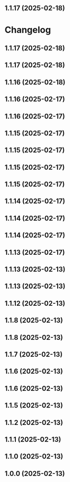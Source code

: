 ## 1.1.17 (2025-02-18)
# Changelog

## 1.1.17 (2025-02-18)

## 1.1.17 (2025-02-18)
## 1.1.16 (2025-02-18)


## 1.1.16 (2025-02-17)

## 1.1.16 (2025-02-17)
## 1.1.15 (2025-02-17)
## 1.1.15 (2025-02-17)


## 1.1.15 (2025-02-17)

## 1.1.15 (2025-02-17)
## 1.1.14 (2025-02-17)


## 1.1.14 (2025-02-17)

## 1.1.14 (2025-02-17)
## 1.1.13 (2025-02-17)


## 1.1.13 (2025-02-13)

## 1.1.13 (2025-02-13)

## 1.1.12 (2025-02-13)

## 1.1.8 (2025-02-13)

## 1.1.8 (2025-02-13)

## 1.1.7 (2025-02-13)

## 1.1.6 (2025-02-13)

## 1.1.6 (2025-02-13)

## 1.1.5 (2025-02-13)

## 1.1.2 (2025-02-13)

## 1.1.1 (2025-02-13)

## 1.1.0 (2025-02-13)

## 1.0.0 (2025-02-13)
